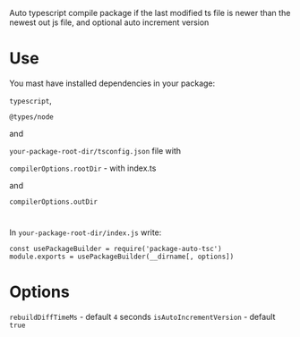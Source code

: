 Auto typescript compile package if the last modified ts file is newer than the newest out js file, and optional auto increment version

# Use
You mast have installed dependencies in your package:

``typescript``,

``@types/node``

and

``your-package-root-dir/tsconfig.json`` file with 

``compilerOptions.rootDir`` - with index.ts

and

``compilerOptions.outDir``

#

In ``your-package-root-dir/index.js`` write:
```
const usePackageBuilder = require('package-auto-tsc')
module.exports = usePackageBuilder(__dirname[, options])
```
# Options
``rebuildDiffTimeMs`` - default ``4`` seconds
``isAutoIncrementVersion`` - default ``true``

